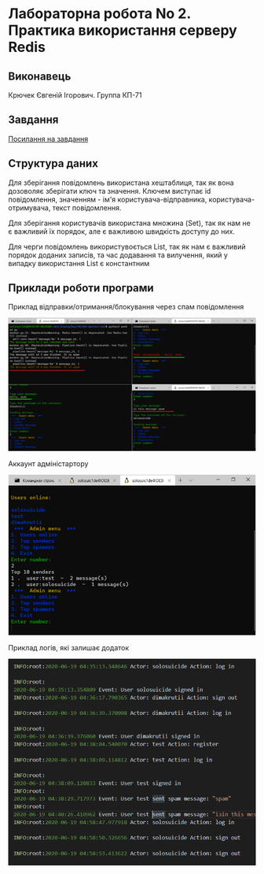# Лабораторна робота No 2. Практика використання серверу Redis

## Виконавець

Крючек Євгеній Ігорович. Группа КП-71

## Завдання 

[Посилання на завдання](http://scs.kpi.ua/sites/default/files/lab2_bd2-db2019_2020.pdf)

## Структура даних
Для зберігання повідомлень використана хештаблиця, так як вона дозоволяє зберігати ключ та значення. Ключем виступає id повідомлення, значенням - ім'я користувача-відправника, користувача-отримувача, текст повідомлення.

Для зберігання користувачів використана множина (Set), так як нам не є важливий їх порядок, але є важливою швидкість доступу до них.

Для черги повідомлень використувоється List, так як нам є важливий порядок доданих записів, та час додавання та вилучення, який у випадку використання List є константним


## Приклади роботи програми

Приклад відправки/отримання/блокування через спам повідомлення 

![1](./images/1.png)


Аккаунт адміністартору

![3](./images/2.png)

Приклад логів, які залишає додаток

![6](./images/3.png)
